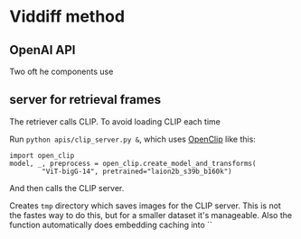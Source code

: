# Viddiff method 

## OpenAI API
Two oft he components use 

## server for retrieval frames 
The retriever calls CLIP. To avoid loading CLIP each time 

Run `python apis/clip_server.py &`, which uses [OpenClip](https://github.com/mlfoundations/open_clip) like this: 
```
import open_clip
model, _, preprocess = open_clip.create_model_and_transforms(
        "ViT-bigG-14", pretrained="laion2b_s39b_b160k")
```
And then calls the CLIP server. 

Creates `tmp` directory which saves images for the CLIP server. This is not the fastes way to do this, but for a smaller dataset it's manageable. Also the function automatically does embedding caching into ``
